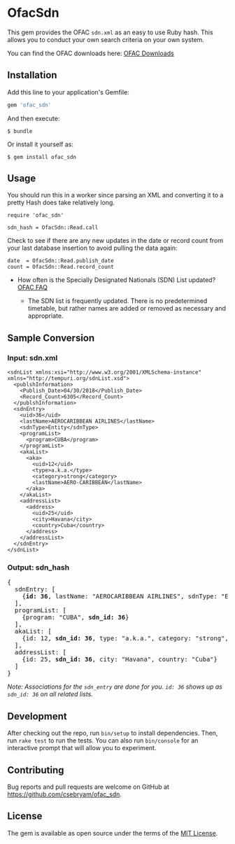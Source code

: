 # OfacSdn
This gem provides the OFAC `sdn.xml` as an easy to use Ruby hash. This allows you to conduct your own search criteria on your own system.

You can find the OFAC downloads here: 
[OFAC Downloads](https://www.treasury.gov/ofac/downloads)

## Installation

Add this line to your application's Gemfile:

```ruby
gem 'ofac_sdn'
```

And then execute:

    $ bundle

Or install it yourself as:

    $ gem install ofac_sdn

## Usage
You should run this in a worker since parsing an XML and converting it to a pretty Hash does take relatively long.

```
require 'ofac_sdn'

sdn_hash = OfacSdn::Read.call
```

Check to see if there are any new updates in the date or record count from your last database insertion to avoid pulling the data again:

```
date  = OfacSdn::Read.publish_date 
count = OfacSdn::Read.record_count
```

* How often is the Specially Designated Nationals (SDN) List updated? [OFAC FAQ](https://www.treasury.gov/resource-center/faqs/Sanctions/Pages/faq_lists.aspx)

	* The SDN list is frequently updated. There is no predetermined timetable, but rather names are added or removed as necessary and appropriate.

## Sample Conversion
### Input: sdn.xml

```
<sdnList xmlns:xsi="http://www.w3.org/2001/XMLSchema-instance" xmlns="http://tempuri.org/sdnList.xsd">
  <publshInformation>
    <Publish_Date>04/30/2018</Publish_Date>
    <Record_Count>6305</Record_Count>
  </publshInformation>
  <sdnEntry>
    <uid>36</uid>
    <lastName>AEROCARIBBEAN AIRLINES</lastName>
    <sdnType>Entity</sdnType>
    <programList>
      <program>CUBA</program>
    </programList>
    <akaList>
      <aka>
        <uid>12</uid>
        <type>a.k.a.</type>
        <category>strong</category>
        <lastName>AERO-CARIBBEAN</lastName>
      </aka>
    </akaList>
    <addressList>
      <address>
        <uid>25</uid>
        <city>Havana</city>
        <country>Cuba</country>
      </address>
    </addressList>
  </sdnEntry>
</sdnList>
```

### Output: sdn_hash

<pre>
{
  sdnEntry: [
    {<b>id: 36</b>, lastName: "AEROCARIBBEAN AIRLINES", sdnType: "Entity"}
  ],
  programList: [
    {program: "CUBA", <b>sdn_id: 36</b>}
  ],
  akaList: [
    {id: 12, <b>sdn_id: 36</b>, type: "a.k.a.", category: "strong", lastName: "AERO-CARIBBEAN"}
  ],
  addressList: [
    {id: 25, <b>sdn_id: 36</b>, city: "Havana", country: "Cuba"}
  ]
}
</pre>

*Note: Associations for the `sdn_entry` are done for you. `id: 36` shows up as `sdn_id: 36` on all related lists.*

## Development

After checking out the repo, run `bin/setup` to install dependencies. Then, run `rake test` to run the tests. You can also run `bin/console` for an interactive prompt that will allow you to experiment.

## Contributing

Bug reports and pull requests are welcome on GitHub at https://github.com/csebryam/ofac_sdn.

## License

The gem is available as open source under the terms of the [MIT License](https://opensource.org/licenses/MIT).
